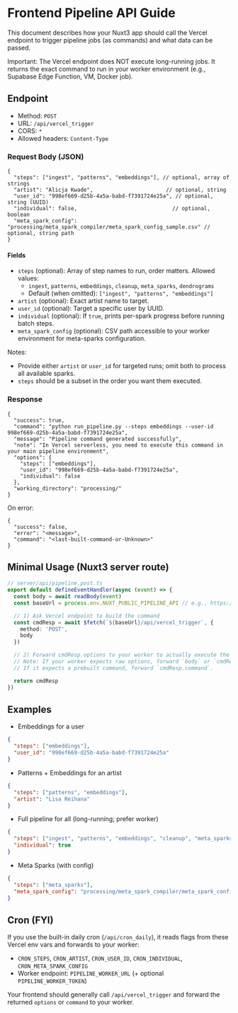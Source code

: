# Frontend Pipeline API Guide

This document describes how your Nuxt3 app should call the Vercel endpoint to trigger pipeline jobs (as commands) and what data can be passed.

Important: The Vercel endpoint does NOT execute long-running jobs. It returns the exact command to run in your worker environment (e.g., Supabase Edge Function, VM, Docker job).

## Endpoint

- Method: `POST`
- URL: `/api/vercel_trigger`
- CORS: `*`
- Allowed headers: `Content-Type`

### Request Body (JSON)

```jsonc
{
  "steps": ["ingest", "patterns", "embeddings"], // optional, array of strings
  "artist": "Alicja Kwade",                       // optional, string
  "user_id": "998ef669-d25b-4a5a-babd-f7391724e25a", // optional, string (UUID)
  "individual": false,                              // optional, boolean
  "meta_spark_config": "processing/meta_spark_compiler/meta_spark_config_sample.csv" // optional, string path
}
```

#### Fields
- `steps` (optional): Array of step names to run, order matters. Allowed values:
  - `ingest`, `patterns`, `embeddings`, `cleanup`, `meta_sparks`, `dendrograms`
  - Default (when omitted): `["ingest", "patterns", "embeddings"]`
- `artist` (optional): Exact artist name to target.
- `user_id` (optional): Target a specific user by UUID.
- `individual` (optional): If `true`, prints per-spark progress before running batch steps.
- `meta_spark_config` (optional): CSV path accessible to your worker environment for meta-sparks configuration.

Notes:
- Provide either `artist` or `user_id` for targeted runs; omit both to process all available sparks.
- `steps` should be a subset in the order you want them executed.

### Response

```jsonc
{
  "success": true,
  "command": "python run_pipeline.py --steps embeddings --user-id 998ef669-d25b-4a5a-babd-f7391724e25a",
  "message": "Pipeline command generated successfully",
  "note": "In Vercel serverless, you need to execute this command in your main pipeline environment",
  "options": {
    "steps": ["embeddings"],
    "user_id": "998ef669-d25b-4a5a-babd-f7391724e25a",
    "individual": false
  },
  "working_directory": "processing/"
}
```

On error:
```jsonc
{
  "success": false,
  "error": "<message>",
  "command": "<last-built-command-or-Unknown>"
}
```

## Minimal Usage (Nuxt3 server route)

```ts
// server/api/pipeline.post.ts
export default defineEventHandler(async (event) => {
  const body = await readBody(event)
  const baseUrl = process.env.NUXT_PUBLIC_PIPELINE_API // e.g., https://your-app.vercel.app

  // 1) Ask Vercel endpoint to build the command
  const cmdResp = await $fetch(`${baseUrl}/api/vercel_trigger`, {
    method: 'POST',
    body
  })

  // 2) Forward cmdResp.options to your worker to actually execute the job
  // Note: If your worker expects raw options, forward `body` or `cmdResp.options`.
  // If it expects a prebuilt command, forward `cmdResp.command`.

  return cmdResp
})
```

## Examples

- Embeddings for a user
```json
{
  "steps": ["embeddings"],
  "user_id": "998ef669-d25b-4a5a-babd-f7391724e25a"
}
```

- Patterns + Embeddings for an artist
```json
{
  "steps": ["patterns", "embeddings"],
  "artist": "Lisa Reihana"
}
```

- Full pipeline for all (long-running; prefer worker)
```json
{
  "steps": ["ingest", "patterns", "embeddings", "cleanup", "meta_sparks", "dendrograms"],
  "individual": true
}
```

- Meta Sparks (with config)
```json
{
  "steps": ["meta_sparks"],
  "meta_spark_config": "processing/meta_spark_compiler/meta_spark_config_sample.csv"
}
```

## Cron (FYI)
If you use the built-in daily cron (`/api/cron_daily`), it reads flags from these Vercel env vars and forwards to your worker:
- `CRON_STEPS`, `CRON_ARTIST`, `CRON_USER_ID`, `CRON_INDIVIDUAL`, `CRON_META_SPARK_CONFIG`
- Worker endpoint: `PIPELINE_WORKER_URL` (+ optional `PIPELINE_WORKER_TOKEN`)

Your frontend should generally call `/api/vercel_trigger` and forward the returned `options` or `command` to your worker.
